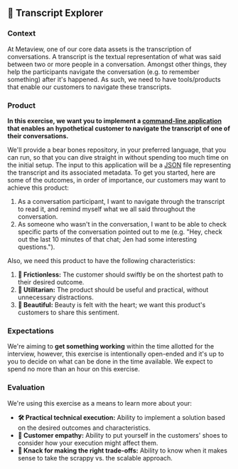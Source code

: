 ## 📝 Transcript Explorer 

### Context

At Metaview, one of our core data assets is the transcription of conversations. A transcript is the textual representation of what was said between two or more people in a conversation. Amongst other things, they help the participants navigate the conversation (e.g. to remember something) after it's happened. As such, we need to have tools/products that enable our customers to navigate these transcripts.

### Product

**In this exercise, we want you to implement a [command-line application](https://en.wikipedia.org/wiki/Command-line_interface) that enables an hypothetical customer to navigate the transcript of one of their conversations.**

We'll provide a bear bones repository, in your preferred language, that you can run, so that you can dive straight in without spending too much time on the initial setup. The input to this application will be a [JSON](https://en.wikipedia.org/wiki/JSON) file representing the transcript and its associated metadata. To get you started, here are some of the outcomes, in order of importance, our customers may want to achieve this product:

1. As a conversation participant, I want to navigate through the transcript to read it, and remind myself what we all said throughout the conversation.
2. As someone who wasn't in the conversation, I want to be able to check specific parts of the conversation pointed out to me (e.g. "Hey, check out the last 10 minutes of that chat; Jen had some interesting questions.").

Also, we need this product to have the following characteristics:

1. **🤗 Frictionless:** The customer should swiftly be on the shortest path to their desired outcome.
2. **🧰 Utilitarian:** The product should be useful and practical, without unnecessary distractions.
3. **🦋 Beautiful:** Beauty is felt with the heart; we want this product's customers to share this sentiment.

### Expectations

We're aiming to **get something working** within the time allotted for the interview, however, this exercise is intentionally open-ended and it's up to you to decide on what can be done in the time available. We expect to spend no more than an hour on this exercise.

### Evaluation

We're using this exercise as a means to learn more about your:

- **🛠 Practical technical execution:** Ability to implement a solution based on the desired outcomes and characteristics.
- **💞 Customer empathy:** Ability to put yourself in the customers' shoes to consider how your execution might affect them.
- **🚀 Knack for making the right trade-offs:** Ability to know when it makes sense to take the scrappy vs. the scalable approach.
